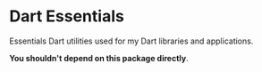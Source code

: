 # Dart Essentials

Essentials Dart utilities used for my Dart libraries and applications.

**You shouldn't depend on this package directly**.
